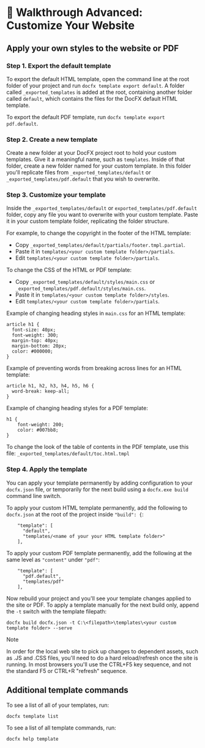 🔧 Walkthrough Advanced: Customize Your Website
===================================

## Apply your own styles to the website or PDF

### Step 1. Export the default template

To export the default HTML template, open the command line at the root folder of your project and run `docfx template export default`. A folder called `_exported_templates` is added at the root, containing another folder called `default`, which contains the files for the DocFX default HTML template.

To export the default PDF template, run `docfx template export pdf.default`.

### Step 2. Create a new template

Create a new folder at your DocFX project root to hold your custom templates. Give it a meaningful name, such as `templates`. Inside of that folder, create a new folder named for your custom template. In this folder you'll replicate files from `_exported_templates/default` or `_exported_templates/pdf.default` that you wish to overwrite.

### Step 3. Customize your template

Inside the `_exported_templates/default` or `exported_templates/pdf.default` folder, copy any file you want to overwrite with your custom template. Paste it in your custom template folder, replicating the folder structure.

For example, to change the copyright in the footer of the HTML template:

- Copy `_exported_templates/default/partials/footer.tmpl.partial`.
- Paste it in `templates/<your custom template folder>/partials`.
- Edit `templates/<your custom template folder>/partials`.

To change the CSS of the HTML or PDF template:

- Copy `_exported_templates/default/styles/main.css` or `_exported_templates/pdf.default/styles/main.css`.
- Paste it in `templates/<your custom template folder>/styles`.
- Edit `templates/<your custom template folder>/partials`.

Example of changing heading styles in `main.css` for an HTML template:

```
article h1 {
  font-size: 40px;
  font-weight: 300;
  margin-top: 40px;
  margin-bottom: 20px;
  color: #000000;
}
```

Example of preventing words from breaking across lines for an HTML template:

```
article h1, h2, h3, h4, h5, h6 {
  word-break: keep-all;
}
```

Example of changing heading styles for a PDF template:

```
h1 {
    font-weight: 200;
    color: #007bb8;
}
```

To change the look of the table of contents in the PDF template, use this file: `_exported_templates/default/toc.html.tmpl`

### Step 4. Apply the template

You can apply your template permanently by adding configuration to your `docfx.json` file, or temporarily for the next build using a `docfx.exe build` command line switch.

To apply your custom HTML template permanently, add the following to `docfx.json` at the root of the project inside `"build": {`:

```
    "template": [
      "default",
      "templates/<name of your your HTML template folder>"
    ],
```
    
To apply your custom PDF template permanently, add the following at the same level as `"content"` under `"pdf"`: 

```
    "template": [
      "pdf.default",
      "templates/pdf"
    ],
```

Now rebuild your project and you'll see your template changes applied to the site or PDF. To apply a template manually for the next build only, append the `-t` switch with the template filepath:

```docfx build docfx.json -t C:\<filepath>\templates\<your custom template folder> --serve```

> [!NOTE]
> In order for the local web site to pick up changes to dependent assets, such as .JS and .CSS files, you'll need to do a hard reload/refresh once the site is running. In most browsers you'll use the CTRL+F5 key sequence, and not the standard F5 or CTRL+R "refresh" sequence.

## Additional template commands

To see a list of all of your templates, run:

```docfx template list```

To see a list of all template commands, run:

```docfx help template```
